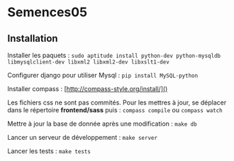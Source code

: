 # Semences05

## Installation

Installer les paquets :
`sudo aptitude install python-dev python-mysqldb libmysqlclient-dev libxml2 libxml2-dev libxslt1-dev`

Configurer django pour utiliser Mysql :
`pip install MySQL-python`

Installer compass : [http://compass-style.org/install/]()

Les fichiers css ne sont pas commités. Pour les mettres à jour, se déplacer dans le répertoire **frontend/sass** puis :
`compass compile` ou `compass watch`

Mettre à jour la base de donnée après une modification :
`make db`

Lancer un serveur de développement :
`make server`

Lancer les tests :
`make tests`